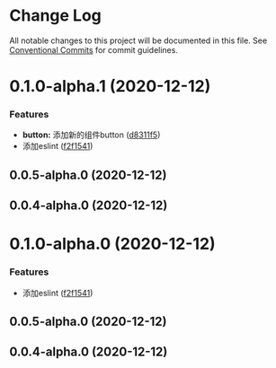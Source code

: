 # Change Log

All notable changes to this project will be documented in this file.
See [Conventional Commits](https://conventionalcommits.org) for commit guidelines.

# 0.1.0-alpha.1 (2020-12-12)


### Features

* **button:** 添加新的组件button ([d8311f5](https://github.com/zwsf/el-demo/commit/d8311f586e2899c72299250f19d28486b5a00874))
* 添加eslint ([f2f1541](https://github.com/zwsf/el-demo/commit/f2f154112f6059e3fbea5b704e169fe1fca6877d))



## 0.0.5-alpha.0 (2020-12-12)



## 0.0.4-alpha.0 (2020-12-12)





# 0.1.0-alpha.0 (2020-12-12)


### Features

* 添加eslint ([f2f1541](https://github.com/zwsf/el-demo/commit/f2f154112f6059e3fbea5b704e169fe1fca6877d))



## 0.0.5-alpha.0 (2020-12-12)



## 0.0.4-alpha.0 (2020-12-12)
